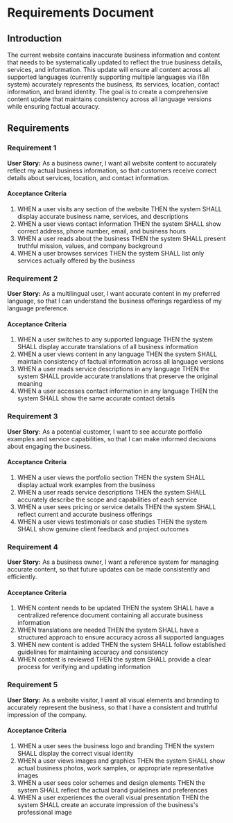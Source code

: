 # Requirements Document

## Introduction

The current website contains inaccurate business information and content that needs to be systematically updated to reflect the true business details, services, and information. This update will ensure all content across all supported languages (currently supporting multiple languages via i18n system) accurately represents the business, its services, location, contact information, and brand identity. The goal is to create a comprehensive content update that maintains consistency across all language versions while ensuring factual accuracy.

## Requirements

### Requirement 1

**User Story:** As a business owner, I want all website content to accurately reflect my actual business information, so that customers receive correct details about services, location, and contact information.

#### Acceptance Criteria

1. WHEN a user visits any section of the website THEN the system SHALL display accurate business name, services, and descriptions
2. WHEN a user views contact information THEN the system SHALL show correct address, phone number, email, and business hours
3. WHEN a user reads about the business THEN the system SHALL present truthful mission, values, and company background
4. WHEN a user browses services THEN the system SHALL list only services actually offered by the business

### Requirement 2

**User Story:** As a multilingual user, I want accurate content in my preferred language, so that I can understand the business offerings regardless of my language preference.

#### Acceptance Criteria

1. WHEN a user switches to any supported language THEN the system SHALL display accurate translations of all business information
2. WHEN a user views content in any language THEN the system SHALL maintain consistency of factual information across all language versions
3. WHEN a user reads service descriptions in any language THEN the system SHALL provide accurate translations that preserve the original meaning
4. WHEN a user accesses contact information in any language THEN the system SHALL show the same accurate contact details

### Requirement 3

**User Story:** As a potential customer, I want to see accurate portfolio examples and service capabilities, so that I can make informed decisions about engaging the business.

#### Acceptance Criteria

1. WHEN a user views the portfolio section THEN the system SHALL display actual work examples from the business
2. WHEN a user reads service descriptions THEN the system SHALL accurately describe the scope and capabilities of each service
3. WHEN a user sees pricing or service details THEN the system SHALL reflect current and accurate business offerings
4. WHEN a user views testimonials or case studies THEN the system SHALL show genuine client feedback and project outcomes

### Requirement 4

**User Story:** As a business owner, I want a reference system for managing accurate content, so that future updates can be made consistently and efficiently.

#### Acceptance Criteria

1. WHEN content needs to be updated THEN the system SHALL have a centralized reference document containing all accurate business information
2. WHEN translations are needed THEN the system SHALL have a structured approach to ensure accuracy across all supported languages
3. WHEN new content is added THEN the system SHALL follow established guidelines for maintaining accuracy and consistency
4. WHEN content is reviewed THEN the system SHALL provide a clear process for verifying and updating information

### Requirement 5

**User Story:** As a website visitor, I want all visual elements and branding to accurately represent the business, so that I have a consistent and truthful impression of the company.

#### Acceptance Criteria

1. WHEN a user sees the business logo and branding THEN the system SHALL display the correct visual identity
2. WHEN a user views images and graphics THEN the system SHALL show actual business photos, work samples, or appropriate representative images
3. WHEN a user sees color schemes and design elements THEN the system SHALL reflect the actual brand guidelines and preferences
4. WHEN a user experiences the overall visual presentation THEN the system SHALL create an accurate impression of the business's professional image